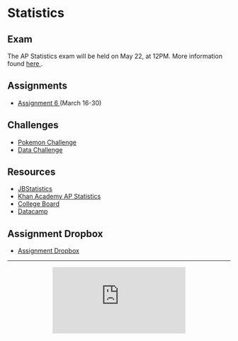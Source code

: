 # Statistics
## Exam 
The AP Statistics exam will be held on May 22, at 12PM. More information found <a href="https://MerrickMath.github.io/Statistics/exam2020.pdf"> here </a>.

## Assignments
* <a href="https://MerrickMath.github.io/APStatistics/assignment6.pdf"> Assignment 6 </a> (March 16-30) 

## Challenges
* <a href="https://merrickmath.github.io/MerrickMath.github.io-PokemonChallenge/"> Pokemon Challenge </a> 
* <a href="https://MerrickMath.github.io/APStatistics/DataChallenge.pdf"> Data Challenge </a> 

## Resources
* <a href="https://www.jbstatistics.com"> JBStatistics </a> 
* <a href="https://www.khanacademy.org/math/ap-statistics"> Khan Academy AP Statistics </a> 
* <a href="https://apcentral.collegeboard.org"> College Board </a> 
* <a href="https://datacamp.com"> Datacamp </a> 

## Assignment Dropbox 
* <a href="https://docs.google.com/forms/d/e/1FAIpQLScXmZFZJ5-1mWDZmzPoqg5YrWaF-CSFYX_UupotY9yPE7rlNQ/viewform?usp=sf_link"> Assignment Dropbox </a>  

---


<p align="center"> 
  <iframe src="https://www.youtube.com/embed/tVx2V75hWRY" frameborder="0" allow="accelerometer; autoplay; encrypted-media; gyroscope; picture-in-picture" allowfullscreen class="vid"></iframe> </p>
